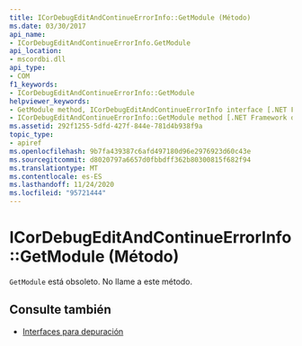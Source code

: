 ```yaml
---
title: ICorDebugEditAndContinueErrorInfo::GetModule (Método)
ms.date: 03/30/2017
api_name:
- ICorDebugEditAndContinueErrorInfo.GetModule
api_location:
- mscordbi.dll
api_type:
- COM
f1_keywords:
- ICorDebugEditAndContinueErrorInfo::GetModule
helpviewer_keywords:
- GetModule method, ICorDebugEditAndContinueErrorInfo interface [.NET Framework debugging]
- ICorDebugEditAndContinueErrorInfo::GetModule method [.NET Framework debugging]
ms.assetid: 292f1255-5dfd-427f-844e-781d4b938f9a
topic_type:
- apiref
ms.openlocfilehash: 9b7fa439387c6afd497180d96e2976923d60c43e
ms.sourcegitcommit: d8020797a6657d0fbbdff362b80300815f682f94
ms.translationtype: MT
ms.contentlocale: es-ES
ms.lasthandoff: 11/24/2020
ms.locfileid: "95721444"
---
```

# <a name="icordebugeditandcontinueerrorinfogetmodule-method"></a>ICorDebugEditAndContinueErrorInfo::GetModule (Método)

`GetModule` está obsoleto. No llame a este método.  
  
## <a name="see-also"></a>Consulte también

- [Interfaces para depuración](debugging-interfaces.md)
